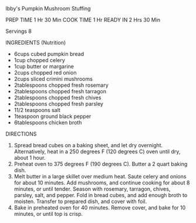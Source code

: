 Ibby's Pumpkin Mushroom Stuffing

PREP TIME  	1 Hr 30 Min
COOK TIME  	1 Hr
READY IN  	2 Hrs 30 Min

Servings 8

INGREDIENTS (Nutrition)

- 6cups cubed pumpkin bread
- 1cup chopped celery
- 1cup butter or margarine
- 2cups chopped red onion
- 2cups sliced crimini mushrooms
- 2tablespoons chopped fresh rosemary
- 2tablespoons chopped fresh tarragon
- 2tablespoons chopped fresh chives
- 2tablespoons chopped fresh parsley
- 11/2 teaspoons salt
- 1teaspoon ground black pepper
- 6tablespoons chicken broth

DIRECTIONS

   1. Spread bread cubes on a baking sheet, and let dry overnight. Alternatively, heat in a 250 degrees F (120 degrees C) oven until dry, about 1 hour.
   2. Preheat oven to 375 degrees F (190 degrees C). Butter a 2 quart baking dish.
   3. Melt butter in a large skillet over medium heat. Saute celery and onions for about 10 minutes. Add mushrooms, and continue cooking for about 8 minutes, or until tender. Season with rosemary, tarragon, chives, parsley, salt, and pepper. Fold in bread cubes, and add enough broth to moisten. Transfer to prepared dish, and cover with foil.
   4. Bake in preheated oven for 40 minutes. Remove cover, and bake for 10 minutes, or until top is crisp.
